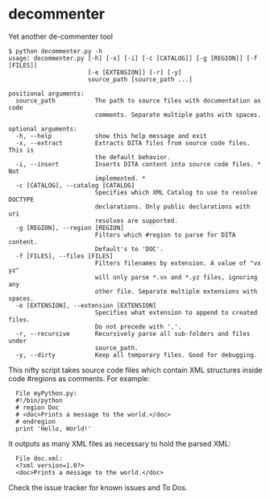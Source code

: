 decommenter
===========

Yet another de-commenter tool

    $ python decommenter.py -h
    usage: decommenter.py [-h] [-x] [-i] [-c [CATALOG]] [-g [REGION]] [-f [FILES]]
                          [-e [EXTENSION]] [-r] [-y]
                          source_path [source_path ...]

    positional arguments:
      source_path           The path to source files with documentation as code
                            comments. Separate multiple paths with spaces.

    optional arguments:
      -h, --help            show this help message and exit
      -x, --extract         Extracts DITA files from source code files. This is
                            the default behavior.
      -i, --insert          Inserts DITA content into source code files. * Not
                            implemented. *
      -c [CATALOG], --catalog [CATALOG]
                            Specifies which XML Catalog to use to resolve DOCTYPE
                            declarations. Only public declarations with uri
                            resolves are supported.
      -g [REGION], --region [REGION]
                            Filters which #region to parse for DITA content.
                            Default's to 'DOC'.
      -f [FILES], --files [FILES]
                            Filters filenames by extension. A value of "vx yz"
                            will only parse *.vx and *.yz files, ignoring any
                            other file. Separate multiple extensions with spaces.
      -e [EXTENSION], --extension [EXTENSION]
                            Specifies what extension to append to created files.
                            Do not precede with '.'.
      -r, --recursive       Recursively parse all sub-folders and files under
                            source_path.
      -y, --dirty           Keep all temporary files. Good for debugging.

    

This nifty script takes source code files which contain XML structures inside code #regions as comments. For example:
      
      File myPython.py:
      #!/bin/python
      # region Doc
      # <doc>Prints a message to the world.</doc>
      # endregion
      print 'Hello, World!'
    
It outputs as many XML files as necessary to hold the parsed XML:
      
      File doc.xml:
      <?xml version=1.0?>
      <doc>Prints a message to the world.</doc>
    
Check the issue tracker for known issues and To Dos.